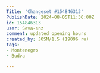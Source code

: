 ```yaml
---
Title: 'Changeset #154846313'
PublishDate: 2024-08-05T11:36:00Z
id: 154846313
user: Seva-snz
comment: updated opening_hours
created_by: JOSM/1.5 (19096 ru)
tags:
- Montenegro
- Budva

---
```

